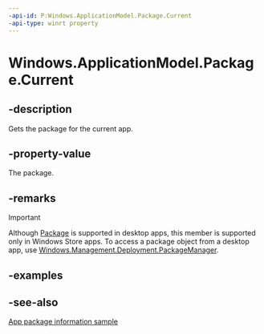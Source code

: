 ```yaml
---
-api-id: P:Windows.ApplicationModel.Package.Current
-api-type: winrt property
---
```


<!-- Property syntax
public Windows.ApplicationModel.Package Current { get; }
-->

# Windows.ApplicationModel.Package.Current

## -description
Gets the package for the current app.

## -property-value
The package.

## -remarks
> [!IMPORTANT]
> Although [Package](package.md) is supported in desktop apps, this member is supported only in Windows Store apps. To access a package object from a desktop app, use [Windows.Management.Deployment.PackageManager](../windows.management.deployment/packagemanager.md).

## -examples

## -see-also
[App package information sample](http://code.msdn.microsoft.com/windowsapps/Package-sample-46e239fa)
